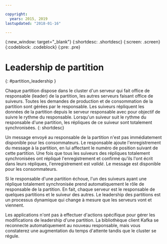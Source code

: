 ```yaml
---

copyright:
  years: 2015, 2019
lastupdated: "2018-01-16"

---
```


{:new_window: target="_blank"}
{:shortdesc: .shortdesc}
{:screen: .screen}
{:codeblock: .codeblock}
{:pre: .pre}


# Leadership de partition
{: #partition_leadership }

Chaque partition dispose dans le cluster d'un serveur qui fait office de responsable (leader) de la partition, les autres serveurs faisant office de suiveurs. Toutes les demandes de production et de consommation de la partition sont gérées par le responsable. Les suiveurs répliquent les données de la partition depuis le serveur responsable avec pour objectif de suivre le rythme du responsable. Lorsqu'un suiveur suit le rythme du responsable d'une partition, les répliques de ce suiveur sont totalement synchronisées. 
{: shortdesc}

Un message envoyé au responsable de la partition n'est pas immédiatement disponible pour les consommateurs. Le responsable ajoute l'enregistrement du message à la partition, en lui affectant le numéro de position suivant de cette partition. Une fois que tous les suiveurs des répliques totalement synchronisées ont répliqué l'enregistrement et confirmé qu'ils l'ont écrit dans leurs répliques, l'enregistrement est *validé*. Le message est disponible pour les consommateurs.

Si le responsable d'une partition échoue, l'un des suiveurs ayant une réplique totalement synchronisée prend automatiquement le rôle de responsable de la partition. En fait, chaque serveur est le responsable de quelques partitions et le suiveur des autres. Le leadership des partitions est un processus dynamique qui change à mesure que les serveurs vont et viennent.

Les applications n'ont pas à effectuer d'actions spécifique pour gérer les modifications de leadership d'une partition. La bibliothèque client Kafka se reconnecte automatiquement au nouveau responsable, mais vous constaterez une augmentation du temps d'attente tandis que le cluster se régule.
